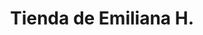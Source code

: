 ---
title: "Tienda de Emiliana H."
url: /santa-cruz-de-la-sierra/tienda-de-emiliana-h/
shop: Lebensmittel
---